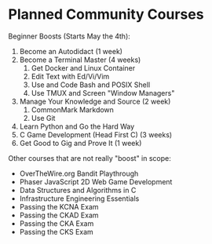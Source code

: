 # Planned Community Courses

Beginner Boosts (Starts May the 4th):

1. Become an Autodidact (1 week)
1. Become a Terminal Master (4 weeks)
   1. Get Docker and Linux Container 
   1. Edit Text with Ed/Vi/Vim
   1. Use and Code Bash and POSIX Shell
   1. Use TMUX and Screen "Window Managers"
1. Manage Your Knowledge and Source (2 week)
   1. CommonMark Markdown
   1. Use Git 
1. Learn Python and Go the Hard Way
1. C Game Development (Head First C) (3 weeks)
1. Get Good to Gig and Prove It (1 week)

Other courses that are not really "boost" in scope:

* OverTheWire.org Bandit Playthrough
* Phaser JavaScript 2D Web Game Development
* Data Structures and Algorithms in C
* Infrastructure Engineering Essentials
* Passing the KCNA Exam
* Passing the CKAD Exam
* Passing the CKA Exam
* Passing the CKS Exam
